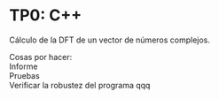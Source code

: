 # TP0: C++
Cálculo de la DFT de un vector de números complejos.

Cosas por hacer: \
Informe \
Pruebas \
Verificar la robustez del programa
qqq
